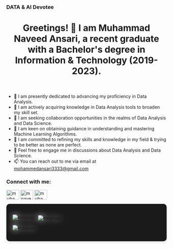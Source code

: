 ### DATA & AI Devotee

<!--
**MNAnsar/MNAnsar** is a ✨ _special_ ✨ repository because its `README.md` (this file) appears on your GitHub profile.

Here are some ideas to get you started:


-->
<h1 align="center">Greetings! 👋 I am Muhammad Naveed Ansari, a recent graduate with a Bachelor's degree in Information & Technology (2019-2023).</h1>
<h3 align="center"> 
 

</h3>
<br>

- 🔭 I am presently dedicated to advancing my proficiency in Data Analysis.
- 🌱 I am actively acquiring knowledge in Data Analysis tools to broaden my skill set.
- 👯 I am seeking collaboration opportunities in the realms of Data Analysis and Data Science.
- 🤔 I am keen on obtaining guidance in understanding and mastering Machine Learning Algorithms.
- 🚀 I am committed to refining my skills and knowledge in my field & trying to be better as none are perfect.
- 💬 Feel free to engage me in discussions about Data Analysis and Data Science.
- 📫 You can reach out to me via email at mohammedansari3333@gmail.com </br>
<h3 align="left">Connect with me:</h3>
<p align="left">
 <a href="https://linkedin.com/in/muhammad-naveed-ansari" target="blank"><img align="center" src="https://raw.githubusercontent.com/rahuldkjain/github-profile-readme-generator/master/src/images/icons/Social/linked-in-alt.svg" alt="muhammad-naveed-ansari" height="30" width="40" /></a>
<a href="https://kaggle.com/mnaveedansari" target="blank"><img align="center" src="https://raw.githubusercontent.com/rahuldkjain/github-profile-readme-generator/master/src/images/icons/Social/kaggle.svg" alt="mnaveedansari" height="30" width="40" /></a>
<a href="https://www.leetcode.com/muhammadnaveedansari" target="blank"><img align="center" src="https://raw.githubusercontent.com/rahuldkjain/github-profile-readme-generator/master/src/images/icons/Social/leet-code.svg" alt="muhammadnaveedansari" height="30" width="40" /></a>
</p>
<div style="background-color: #1a1a1a; padding: 20px; border-radius: 10px; box-shadow: 0 4px 8px rgba(0, 0, 0, 0.1);">
  <p><img align="left" src="https://github-readme-stats.vercel.app/api/top-langs?username=mnansar&show_icons=true&locale=en&layout=compact" alt="mnansar" style="filter: drop-shadow(0 0 10px rgba(255, 255, 255, 0.8));" /></p>

  <p>&nbsp;<img align="center" src="https://github-readme-stats.vercel.app/api?username=mnansar&show_icons=true&locale=en" alt="mnansar" style="filter: drop-shadow(0 0 10px rgba(255, 255, 255, 0.8));" /></p>

  <p><img align="center" src="https://github-readme-streak-stats.herokuapp.com/?user=mnansar&" alt="mnansar" style="filter: drop-shadow(0 0 10px rgba(255, 255, 255, 0.8));" /></p>
</div> 



